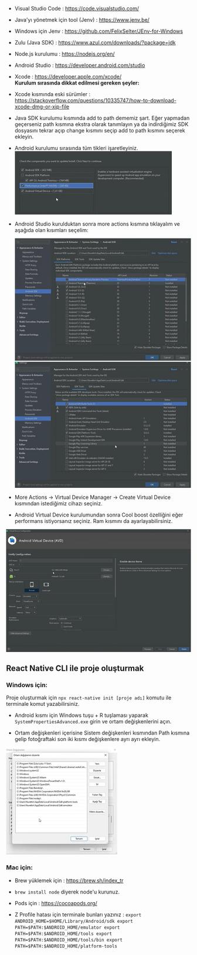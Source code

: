 - Visual Studio Code : https://code.visualstudio.com/
- Java'yı yönetmek için tool (Jenv) : https://www.jenv.be/
- Windows için Jenv : https://github.com/FelixSelter/JEnv-for-Windows
- Zulu (Java SDK) : https://www.azul.com/downloads/?package=jdk
- Node.js kurulumu : https://nodejs.org/en/
- Android Studio : https://developer.android.com/studio
- Xcode : https://developer.apple.com/xcode/
  <br>
  <b>Kurulum sırasında dikkat edilmesi gereken şeyler:</b>
- Xcode kısmında eski sürümler : https://stackoverflow.com/questions/10335747/how-to-download-xcode-dmg-or-xip-file
- Java SDK kurulumu kısmında add to path dememiz şart. Eğer yapmadan geçerseniz path kısmına ekstra olarak tanımlayın ya da indirdiğimiz SDK dosyasını tekrar açıp change kısmını seçip add to path kısmını seçerek ekleyin.
- Android kurulumu sırasında tüm tikleri işaretleyiniz.
  <br>
  ![kurulum-fotoğrafı](./pictures/1.png)
  <br>

- Android Studio kurulduktan sonra more actions kısmına tıklayalım ve aşağıda olan kısımları seçelim:
  <br>

  ![kurulum-fotoğrafı](./pictures/2.png)
  ![kurulum-fotoğrafı](./pictures/3.png)

- More Actions -> Virtual Device Manager -> Create Virtual Device kısmından istediğimiz cihazı seçiniz.
- Android Virtual Device kurulumundan sonra Cool boost özelliğini eğer performans istiyorsanız seçiniz. Ram kısmını da ayarlayabilirsiniz.

![Kurulum](./pictures/4.png)

## React Native CLI ile proje oluşturmak

### Windows için:

Proje oluşturmak için `npx react-native init [proje adı]` komutu ile terminale komut yazabilirsiniz.

- Android kısmı için Windows tuşu + R tuşlaması yaparak `SystemPropertiesAdvanced.exe` girin ve ortam değişkenlerini açın.

- Ortam değişkenleri içerisine Sistem değişkenleri kısmından Path kısmına gelip fotoğraftaki son iki kısmı değişkenlere ayrı ayrı ekleyin.

![Kurulum](./pictures/5.png)

### Mac için:

- Brew yüklemek için : https://brew.sh/index_tr
- `brew install node` diyerek node'u kurunuz.
- Pods için : https://cocoapods.org/

- Z Profile hatası için terminale bunları yazınız :
  `export ANDROID_HOME=$HOME/Library/Android/sdk export PATH=$PATH:$ANDROID_HOME/emulator export PATH=$PATH:$ANDROID_HOME/tools export PATH=$PATH:$ANDROID_HOME/tools/bin export PATH=$PATH:$ANDROID_HOME/platform-tools`
